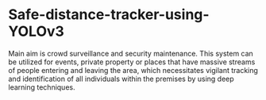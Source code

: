 # Safe-distance-tracker-using-YOLOv3
Main aim is crowd surveillance  and security maintenance. This system can be utilized for events, private  property or places that have massive streams of people entering and leaving  the area, which necessitates vigilant tracking and identification of all  individuals within the premises by using deep learning techniques.

